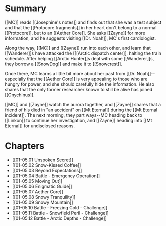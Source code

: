# Summary

[[MC]] reads [[Josephine's notes]] and finds out that she was a test subject and that the [[Protocore fragments]] in her heart don't belong to a normal [[Protocore]], but to an [[Aether Core]]. She asks [[Zayne]] for more information, and he suggests visiting [[Dr. Noah]], MC's first cardiologist.

Along the way, [[MC]] and [[Zayne]] run into each other, and learn that [[Wanderer]]s have attacked the [[[Arctic dispatch center]], halting the train schedule. After helping [[Arctic Hunter]]s deal with some [[Wanderer]]s, they borrow a [[SnowDog]] and make it to [[Snowcrest]].

Once there, MC learns a little bit more about her past from [[Dr. Noah]]--especially that the [[Aether Core]] is very appealing to those who are hungry for power, and she should carefully hide the information. He also shares that the only former researcher known to still be alive has joined [[Onychinus]].

[[MC]] and [[Zayne]] watch the aurora together, and [[Zayne]] shares that a friend of his died in "an accident" on [[Mt Eternal]] during the [[Mt Eternal incident]]. The next morning, they part ways--MC heading back to [[Linkon]] to continue her investigation, and [[Zayne]] heading into [[Mt Eternal]] for undisclosed reasons.

# Chapters
* [[01-05.01 Unspoken Secret]]
* [[01-05.02 Snow-Kissed Coffee]]
* [[01-05.03 Beyond Expectations]]
* [[01-05.04 Battle - Emergency Operation]]
* [[01-05.05 Moving Out]]
* [[01-05.06 Enigmatic Guide]]
* [[01-05.07 Aether Core]]
* [[01-05.08 Snowy Tranquility]]
* [[01-05.09 Snowy Mountain]]
* [[01-05.10 Battle - Freezing Cold - Challenge]]
* [[01-05.11 Battle - Snowfield Peril - Challenge]]
* [[01-05.12 Battle - Arctic Depths - Challenge]]
